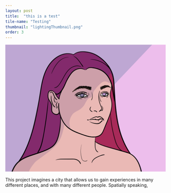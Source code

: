 ```yaml
---
layout: post
title:  "this is a test"
tile-name: "Testing"
thumbnail: "lightingThumbnail.png"
order: 3
---
```

<div class="small-12 medium-6 large-8">

![Girl in 2 lighting conditions](/img/colorHair.png)

</div>

<div class="small-12 medium-6 large-4">
This project imagines a city that allows us to gain experiences in many different places, and with many different people. Spatially speaking, 
</div>
